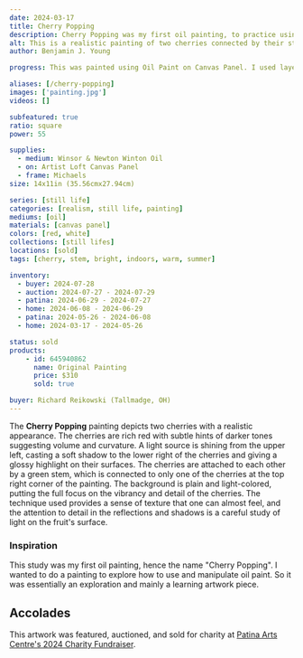 ```yaml
---
date: 2024-03-17
title: Cherry Popping
description: Cherry Popping was my first oil painting, to practice using oil paints, learning how to manipulate it. Featuring two Red Cherry fruits.
alt: This is a realistic painting of two cherries connected by their stems, with a play of light and shadow enhancing their rich red color.
author: Benjamin J. Young

progress: This was painted using Oil Paint on Canvas Panel. I used layering to paint this canvas. It took time to constantly correct the color and values, as the paint would mix with the existing layers and tint it. There is a bit of layered buildup on the right cherry, as I let that part accidentally sit to long and dry, before I had the chance to blend it like I originally wanted to with the base layer of paint.

aliases: [/cherry-popping]
images: ['painting.jpg']
videos: []

subfeatured: true
ratio: square
power: 55

supplies:
  - medium: Winsor & Newton Winton Oil
  - on: Artist Loft Canvas Panel
  - frame: Michaels
size: 14x11in (35.56cmx27.94cm)

series: [still life]
categories: [realism, still life, painting]
mediums: [oil]
materials: [canvas panel]
colors: [red, white]
collections: [still lifes]
locations: [sold]
tags: [cherry, stem, bright, indoors, warm, summer]

inventory:
  - buyer: 2024-07-28
  - auction: 2024-07-27 - 2024-07-29
  - patina: 2024-06-29 - 2024-07-27
  - home: 2024-06-08 - 2024-06-29
  - patina: 2024-05-26 - 2024-06-08
  - home: 2024-03-17 - 2024-05-26

status: sold
products:
    - id: 645940862
      name: Original Painting
      price: $310
      sold: true

buyer: Richard Reikowski (Tallmadge, OH)
---
```


The **Cherry Popping** painting depicts two cherries with a realistic appearance. The cherries are rich red with subtle hints of darker tones suggesting volume and curvature. A light source is shining from the upper left, casting a soft shadow to the lower right of the cherries and giving a glossy highlight on their surfaces. The cherries are attached to each other by a green stem, which is connected to only one of the cherries at the top right corner of the painting. The background is plain and light-colored, putting the full focus on the vibrancy and detail of the cherries. The technique used provides a sense of texture that one can almost feel, and the attention to detail in the reflections and shadows is a careful study of light on the fruit's surface.

<!--more-->

### Inspiration ###

This study was my first oil painting, hence the name "Cherry Popping". I wanted to do a painting to explore how to use and manipulate oil paint. So it was essentially an exploration and mainly a learning artwork piece.

## Accolades ##

This artwork was featured, auctioned, and sold for charity at [Patina Arts Centre's 2024 Charity Fundraiser](https://www.facebook.com/events/869821251632238/).